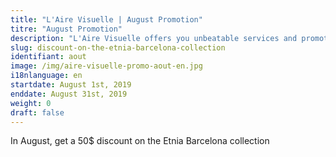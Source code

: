 ```yaml
---
title: "L'Aire Visuelle | August Promotion"
titre: "August Promotion"
description: "L'Aire Visuelle offers you unbeatable services and promotions near you."
slug: discount-on-the-etnia-barcelona-collection
identifiant: aout
image: /img/aire-visuelle-promo-aout-en.jpg
i18nlanguage: en
startdate: August 1st, 2019
enddate: August 31st, 2019
weight: 0
draft: false
---
```


In August, get a 50$ discount on the Etnia Barcelona collection
